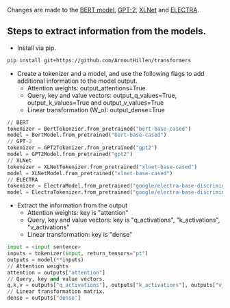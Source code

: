 Changes are made to the [BERT model](), [GPT-2](), [XLNet]() and [ELECTRA]().

## Steps to extract information from the models.

- Install via pip.
```bash
pip install git+https://github.com/ArnoutHillen/transformers
```

- Create a tokenizer and a model, and use the following flags to add additional information to the model output.
  - Attention weights: output_attentions=True
  - Query, key and value vectors: output_q_values=True, output_k_values=True and output_v_values=True
  - Linear transformation (W_o): output_dense=True
```python
// BERT
tokenizer = BertTokenzier.from_pretrained("bert-base-cased")
model = BertModel.from_pretrained("bert-base-cased")
// GPT-2
tokenizer = GPT2Tokenizer.from_pretrained("gpt2")
model = GPT2Model.from_pretrained("gpt2")
// XLNet
tokenizer = XLNetTokenizer.from_pretrained("xlnet-base-cased")
model = XLNetModel.from_pretrained("xlnet-base-cased")
// ELECTRA
tokenizer = ElectraModel.from_pretrained("google/electra-base-discriminator")
model = ElectraTokenizer.from_pretrained("google/electra-base-discriminator")
```

- Extract the information from the output
  - Attention weights: key is "attention" 
  - Query, key and value vectors: key is "q_activations", "k_activations", "v_activations"
  - Linear transformation: key is "dense"
```python
input = <input sentence>
inputs = tokenizer(input, return_tensors="pt")
outputs = model(**inputs)
// Attention weights
attention = outputs["attention"]
// Query, key and value vectors.
q,k,v = outputs["q_activations"], outputs["k_activations"], outputs["v_activations"]
// Linear transformation matrix.
dense = outputs["dense"]
```

